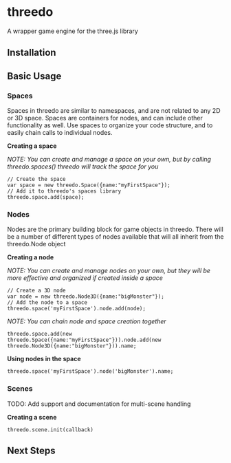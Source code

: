 # threedo
A wrapper game engine for the three.js library

## Installation

## Basic Usage

### Spaces
Spaces in threedo are similar to namespaces, and are not related to any 2D or 3D space. Spaces are containers for nodes, and can include other functionality as well. Use spaces to organize your code structure, and to easily chain calls to individual nodes.

**Creating a space**

*NOTE: You can create and manage a space on your own, but by calling threedo.spaces() threedo will track the space for you*

```
// Create the space
var space = new threedo.Space({name:"myFirstSpace"});
// Add it to threedo's spaces library
threedo.space.add(space);
```

### Nodes
Nodes are the primary building block for game objects in threedo. There will be a number of different types of nodes available that will all inherit from the threedo.Node object

**Creating a node**

*NOTE: You can create and manage nodes on your own, but they will be more effective and organized if created inside a space*

```
// Create a 3D node
var node = new threedo.Node3D({name:"bigMonster"});
// Add the node to a space
threedo.space('myFirstSpace').node.add(node);
```

*NOTE: You can chain node and space creation together*

```
threedo.space.add(new threedo.Space({name:"myFirstSpace"})).node.add(new threedo.Node3D({name:"bigMonster"})).name;
```

**Using nodes in the space**

```
threedo.space('myFirstSpace').node('bigMonster').name;
```

### Scenes
TODO: Add support and documentation for multi-scene handling

**Creating a scene**
```
threedo.scene.init(callback)
```

## Next Steps
